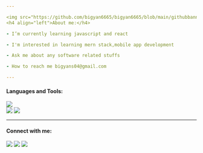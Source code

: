 ```yaml
---

<img src="https://github.com/bigyan6665/bigyan6665/blob/main/githubbanner.png"/>
<h4 align="left">About me:</h4>

- I’m currently learning javascript and react

- I'm interested in learning mern stack,mobile app development

- Ask me about any software related stuffs

- How to reach me bigyans04@gmail.com

---
```


<h4 align="left">Languages and Tools:</h4>
<div align="left">
  <div>
  <img src="https://img.shields.io/badge/-Python-4584b6?style=flat&logo=python&logoColor=white"/>
<!--   <img src="https://img.shields.io/badge/-numpy-013243?style=flat&logo=numpy&logoColor=white"/>
  <img src="https://img.shields.io/badge/-pandas-yellow?style=flat&logo=pandas&logoColor=white"/>
  <img src="https://img.shields.io/badge/-scipy-1A1F70?style=flat&logo=scipy&logoColor=white"/>
  <img src="https://img.shields.io/badge/-matplotlib-4d4d4d?style=flat"/>
  <img src="https://img.shields.io/badge/-seaborn-3792cb?style=flat"/>
  <img src="https://img.shields.io/badge/-streamlit-FF4B4B?style=flat&logo=streamlit&logoColor=white"/>
  <img src="https://img.shields.io/badge/-fastapi-009688?style=flat&logo=fastapi&logoColor=white"/>
  <img src="https://img.shields.io/badge/-tableau-4e4e56?style=flat"/> -->
  </div>
  <div>  
  <img src="https://img.shields.io/badge/-Git-F1502F?style=flat&logo=git&logoColor=white"/>
  <img src="https://img.shields.io/badge/-Github-3c3c3c?style=flat&logo=github&logoColor=white"/>
  </div>
</div>

---

<h4 align="left">Connect with me:</h4>
<p align="left">
<a href="https://www.facebook.com/bigyan.stha.1234?mibextid=ZbWKwL"><img src="https://img.shields.io/badge/-Facebook-1877F2?style=flat&logo=facebook&logoColor=white"/></a>
<a href="https://x.com/BigyanSth?t=yuBZwuR20Z7WNTalBuyxrw&s=09"><img src="https://img.shields.io/badge/-Twitter-2a2d30?style=flat&logo=X&logoColor=white"/></a>
<a href="https://www.linkedin.com/in/bigyan-shrestha-962655266?utm_source=share&utm_campaign=share_via&utm_content=profile&utm_medium=android_app"><img src="https://img.shields.io/badge/-Linkedin-0077B5?style=flat&logo=linkedin&logoColor=white"/></a>
</p>

